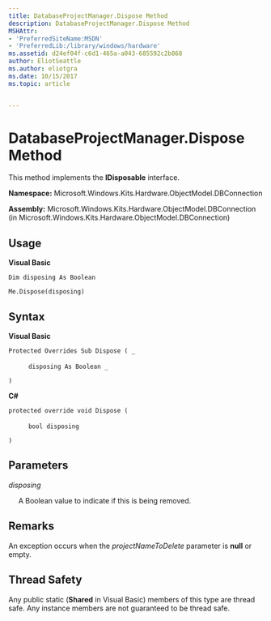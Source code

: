 ```yaml
---
title: DatabaseProjectManager.Dispose Method
description: DatabaseProjectManager.Dispose Method
MSHAttr:
- 'PreferredSiteName:MSDN'
- 'PreferredLib:/library/windows/hardware'
ms.assetid: d24ef04f-c6d1-465a-a043-685592c2b868
author: EliotSeattle
ms.author: eliotgra
ms.date: 10/15/2017
ms.topic: article


---
```


# DatabaseProjectManager.Dispose Method


This method implements the **IDisposable** interface.

**Namespace:** Microsoft.Windows.Kits.Hardware.ObjectModel.DBConnection

**Assembly:** Microsoft.Windows.Kits.Hardware.ObjectModel.DBConnection (in Microsoft.Windows.Kits.Hardware.ObjectModel.DBConnection)

## <span id="Usage"></span><span id="usage"></span><span id="USAGE"></span>Usage


**Visual Basic**

`Dim disposing As Boolean`

`Me.Dispose(disposing)`

## <span id="Syntax"></span><span id="syntax"></span><span id="SYNTAX"></span>Syntax


**Visual Basic**

`Protected Overrides Sub Dispose ( _`

          `disposing As Boolean _`

`) `

**C#**

`protected override void Dispose (`

          `bool disposing`

`)`

## <span id="Parameters"></span><span id="parameters"></span><span id="PARAMETERS"></span>Parameters


*disposing*

     A Boolean value to indicate if this is being removed.

## <span id="Remarks"></span><span id="remarks"></span><span id="REMARKS"></span>Remarks


An exception occurs when the *projectNameToDelete* parameter is **null** or empty.

## <span id="Thread_Safety"></span><span id="thread_safety"></span><span id="THREAD_SAFETY"></span>Thread Safety


Any public static (**Shared** in Visual Basic) members of this type are thread safe. Any instance members are not guaranteed to be thread safe.

 

 






